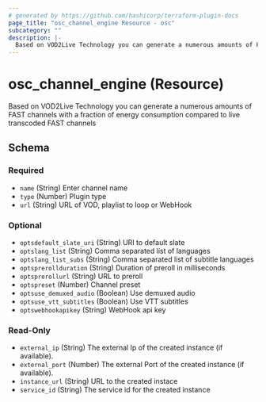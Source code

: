 ```yaml
---
# generated by https://github.com/hashicorp/terraform-plugin-docs
page_title: "osc_channel_engine Resource - osc"
subcategory: ""
description: |-
  Based on VOD2Live Technology you can generate a numerous amounts of FAST channels with a fraction of energy consumption compared to live transcoded FAST channels
---
```


# osc_channel_engine (Resource)

Based on VOD2Live Technology you can generate a numerous amounts of FAST channels with a fraction of energy consumption compared to live transcoded FAST channels



<!-- schema generated by tfplugindocs -->
## Schema

### Required

- `name` (String) Enter channel name
- `type` (Number) Plugin type
- `url` (String) URL of VOD, playlist to loop or WebHook

### Optional

- `optsdefault_slate_uri` (String) URI to default slate
- `optslang_list` (String) Comma separated list of languages
- `optslang_list_subs` (String) Comma separated list of subtitle languages
- `optsprerollduration` (String) Duration of preroll in milliseconds
- `optsprerollurl` (String) URL to preroll
- `optspreset` (Number) Channel preset
- `optsuse_demuxed_audio` (Boolean) Use demuxed audio
- `optsuse_vtt_subtitles` (Boolean) Use VTT subtitles
- `optswebhookapikey` (String) WebHook api key

### Read-Only

- `external_ip` (String) The external Ip of the created instance (if available).
- `external_port` (Number) The external Port of the created instance (if available).
- `instance_url` (String) URL to the created instace
- `service_id` (String) The service id for the created instance
